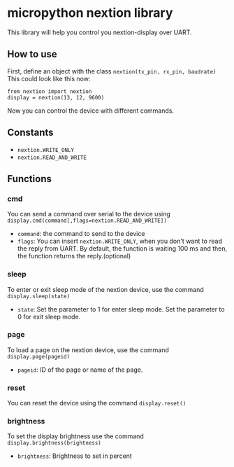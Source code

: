 # micropython nextion library
 This library will help you control you nextion-display over UART.
## How to use
First, define an object with the class `nextion(tx_pin, rx_pin, baudrate)`
This could look like this now:<br>
```
from nextion import nextion
display = nextion(13, 12, 9600) 
```
Now you can control the device with different commands.
## Constants
- `nextion.WRITE_ONLY`
- `nextion.READ_AND_WRITE`
## Functions
### cmd
You can send a command over serial to the device using `display.cmd(command[,flags=nextion.READ_AND_WRITE])`<br>
- `command`: the command to send to the device
- `flags`: You can insert `nextion.WRITE_ONLY`, when you don't want to read the reply from UART. By default, the function is waiting 100 ms and then, the function returns the reply.(optional)
### sleep
To enter or exit sleep mode of the nextion device, use the command `display.sleep(state)`<br>
- `state`: Set the parameter to 1 for enter sleep mode. Set the parameter to 0 for exit sleep mode.
### page
To load a page on the nextion device, use the command `display.page(pageid)`<br>
- `pageid`: ID of the page or name of the page.
### reset
You can reset the device using the command `display.reset()`
### brightness
To set the display brightness use the command `display.brightness(brightness)`<br>
- `brightness`: Brightness to set in percent
